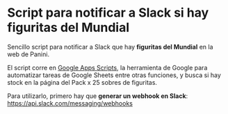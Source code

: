 # Script para notificar a Slack si hay figuritas del Mundial

Sencillo script para notificar a Slack que hay **figuritas del Mundial** en la web de Panini. 

El script corre en [Google Apps Scripts](https://script.google.com/), la herramienta de Google para automatizar tareas de Google Sheets entre otras funciones, y busca si hay stock en la página del Pack x 25 sobres de figuritas.

Para utilizarlo, primero hay que **generar un webhook en Slack**: https://api.slack.com/messaging/webhooks
